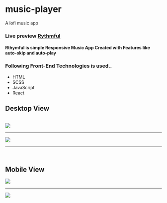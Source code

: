 # music-player
 A lofi music app
<h3>Live preview <a href="https://rythmful.netlify.app/">Rythmful</a></h3>

<h4>Rthymful is simple Responsive Music App Created with Features like auto-skip and auto-play</h4>
<h3>Following Front-End Technologies is used..</h3>
<ul>
  <li>HTML</li>
  <li>SCSS</li>
  <li>JavaScript</li>
  <li>React</li>
</ul>

<h2>Desktop View</h2>
<br>
<img src="https://user-images.githubusercontent.com/20695270/197355171-c5bd72e4-5f1a-42a2-ac0e-4fcd417eb1fb.png" >
<hr>
<img src="https://user-images.githubusercontent.com/20695270/197355224-8cbe4b24-0b2e-4c24-bab5-f864cb3c00df.png" >
<hr>
<br>
<h2>Mobile View</h2>
<img src="https://user-images.githubusercontent.com/20695270/197355465-7bdc4da2-3504-4543-adfe-9609bf5b48ee.png">
<hr>
<img src="https://user-images.githubusercontent.com/20695270/197355469-a12e4865-e2d1-4301-892d-f29a6a3b3e77.png">



